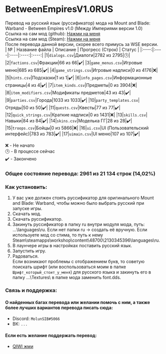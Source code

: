 # BetweenEmpiresV1.0RUS
Перевод на русский язык (руссификатор) мода на Mount and Blade: Warband - Between Empires v1.0 (Между Империями версии 1.0) <br>
Ссылка на сам мод (github): [Нажми на меня](https://github.com/EldarFara/VictorianEraDev) <br>
Ссылка на сам мод (Steam): [Нажми на меня](https://steamcommunity.com/sharedfiles/filedetails/?id=2130345396) <br>
После перевода данной версии, скорее всего примусь за WSE версии. <br>
| № | Название файла | Описание | Прогресс (Строк) | Статус |
|:----:|:----|:----|:----:|:----:|
|1|`dialogs.csv`|Диалоги|2782 из 2795|:clock3:|
|2|`factions.csv`|Фракции|66 из 66|:heavy_check_mark:|
|3|`game_menus.csv`|Игровые меню|685 из 685|:heavy_check_mark:|
|4|`game_strings.csv`|Игровые надписи|0 из 4176|:x:|
|5|`hints.csv`|Подсказки|1 из 1|:heavy_check_mark:|
|6|`info_pages.csv`|Информационные страницы|4 из 4|:heavy_check_mark:|
|7|`item_kinds.csv`|Предметы|0 из 3904|:x:|
|8|`item_modifiers.csv`|Модификаты предметов|43 из 43|:heavy_check_mark:|
|9|`parties.csv`|Города|1033 из 1033|:heavy_check_mark:|
|10|`party_templates.csv`|Отряды|50 из 50|:heavy_check_mark:|
|11|`quests.csv`|Квесты|77 из 77|:heavy_check_mark:|
|12|`quick_strings.csv`|Краткие надписи|0 из 1431|:x:|
|13|`skills.csv`|Навыки|84 из 84|:heavy_check_mark:|
|14|`skins.csv`|Моделька ГГ|28 из 28|:heavy_check_mark:|
|15|`troops.csv`|Бойцы|0 из 5866|:x:|
|16|`ui.csv`|UI (Пользовательский интерфейс)|783 из 783|:heavy_check_mark:|
|17|`uimain.csv`|UI меню|107 из 107|:heavy_check_mark:|

:x: - Не начато <br>
:clock3: - В процессе сейчас <br>
:heavy_check_mark: - Закончено <br>

### Общее состояние перевода: 2961 из 21 134 строк (14,02%)

### Как установить:
1. У вас уже должен стоять руссификатор для оригинального Mount and Blade: Warband, чтобы можно было выбрать русский при запуске игры.
2. Скачать мод.
3. Скачать руссификатор.
4. Закинуть руссификатор в папку ru внутри модуля мода, путь: ...\languages\ru\. Если нет папки ru -> создать её вручную. Если используете мод со стима, то путь к нему Steam\steamapps\workshop\content\48700\2130345396\languages\ru\.
5. В лаунчере игры в настройках поставить русский язык.
6. Запустить игру.
7. Радоваться. <br>
Если возникают проблемы с отображением букв, то советую поискать шрифт (или воспользоваться моим в папке `Шрифт_который_стоит_у_меня`) для русского языка и закинуть его в папку ...\Textures\ в папке мода заменить font.dds.

### Связь и поддержка:
#### О найденных багах перевода или желании помочь с ним, а также более лучших вариантов перевода писать сюда:
* Discord: ```MolunSIB#5066```
* ВК: ```...```


#### Если есть желание поддержать перевод:
* [QIWI жми](https://qiwi.com/n/MOLUNSIB)